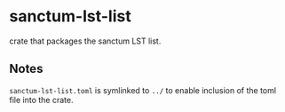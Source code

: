 # sanctum-lst-list

crate that packages the sanctum LST list.

## Notes

`sanctum-lst-list.toml` is symlinked to `../` to enable inclusion of the toml file into the crate.
